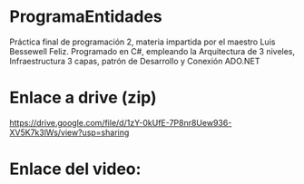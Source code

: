 # ProgramaEntidades
Práctica final de programación 2, materia impartida por el maestro Luis Bessewell Feliz. Programado en C#, empleando la Arquitectura de 3 niveles, Infraestructura 3 capas, patrón de Desarrollo y Conexión ADO.NET

# Enlace a drive (zip)

https://drive.google.com/file/d/1zY-0kUfE-7P8nr8Uew936-XV5K7k3lWs/view?usp=sharing

# Enlace del video:
